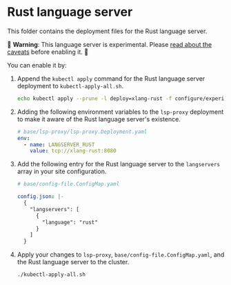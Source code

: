 # Rust language server

This folder contains the deployment files for the Rust language server.

🚨 **Warning**: This language server is experimental. Please [read about the caveats](https://about.sourcegraph.com/docs/code-intelligence/experimental-language-servers/#caveats-of-experimental-language-servers) before enabling it. 🚨

You can enable it by:

1. Append the `kubectl apply` command for the Rust language server deployment to `kubectl-apply-all.sh`.

   ```bash
   echo kubectl apply --prune -l deploy=xlang-rust -f configure/experimental/rust --recursive >> kubectl-apply-all.sh
   ```

1. Adding the following environment variables to the `lsp-proxy` deployment to make it aware of the Rust language server's existence.

   ```yaml
   # base/lsp-proxy/lsp-proxy.Deployment.yaml
   env:
     - name: LANGSERVER_RUST
       value: tcp://xlang-rust:8080
   ```

1. Add the following entry for the Rust language server to the `langservers` array in your site configuration.

   ```yaml
   # base/config-file.ConfigMap.yaml

   config.json: |-
     {
       "langservers": [
         {
           "language": "rust"
         }
       ]
     }
   ```

1. Apply your changes to `lsp-proxy`, `base/config-file.ConfigMap.yaml`, and the Rust language server to the cluster.

   ```bash
   ./kubectl-apply-all.sh
   ```
